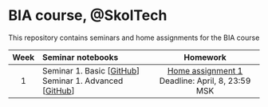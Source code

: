 # BIA course, @SkolTech

This repository contains seminars and home assignments for the BIA course

| Week | Seminar notebooks | Homework |
|:------:|:----------|:----------:|
|1| Seminar 1. Basic [[GitHub](./S1_Deconvolution_and_microscopy/S1_Deconvolution_Pronina_basic.ipynb)] <br> Seminar 1. Advanced [[GitHub](./S1_Deconvolution_and_microscopy/S1_Deconvolution_Pronina_advanced.ipynb)]  | [Home assignment 1](./S1/hw/S1.ipynb) <br> Deadline: April, 8, 23:59 MSK |
